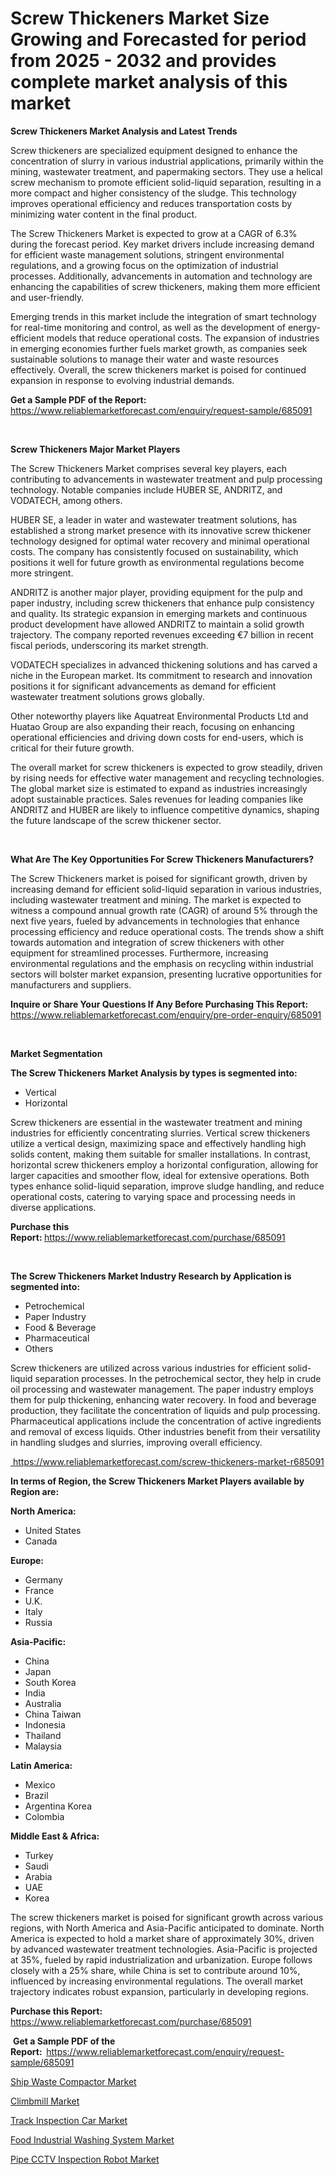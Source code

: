 <p><h1>Screw Thickeners Market Size Growing and Forecasted for period from 2025 - 2032 and provides complete market analysis of this market</h1></p><p><strong>Screw Thickeners Market Analysis and Latest Trends</strong></p>
<p><p>Screw thickeners are specialized equipment designed to enhance the concentration of slurry in various industrial applications, primarily within the mining, wastewater treatment, and papermaking sectors. They use a helical screw mechanism to promote efficient solid-liquid separation, resulting in a more compact and higher consistency of the sludge. This technology improves operational efficiency and reduces transportation costs by minimizing water content in the final product.</p><p>The Screw Thickeners Market is expected to grow at a CAGR of 6.3% during the forecast period. Key market drivers include increasing demand for efficient waste management solutions, stringent environmental regulations, and a growing focus on the optimization of industrial processes. Additionally, advancements in automation and technology are enhancing the capabilities of screw thickeners, making them more efficient and user-friendly.</p><p>Emerging trends in this market include the integration of smart technology for real-time monitoring and control, as well as the development of energy-efficient models that reduce operational costs. The expansion of industries in emerging economies further fuels market growth, as companies seek sustainable solutions to manage their water and waste resources effectively. Overall, the screw thickeners market is poised for continued expansion in response to evolving industrial demands.</p></p>
<p><strong>Get a Sample PDF of the Report:&nbsp;</strong> <a href="https://www.reliablemarketforecast.com/enquiry/request-sample/685091?utm_campaign=1885&utm_medium=2&utm_source=Github&utm_content=ia&utm_term=29032025&utm_id=screw-thickeners">https://www.reliablemarketforecast.com/enquiry/request-sample/685091</a></p>
<p>&nbsp;</p>
<p><strong>Screw Thickeners Major Market Players</strong></p>
<p><p>The Screw Thickeners Market comprises several key players, each contributing to advancements in wastewater treatment and pulp processing technology. Notable companies include HUBER SE, ANDRITZ, and VODATECH, among others.</p><p>HUBER SE, a leader in water and wastewater treatment solutions, has established a strong market presence with its innovative screw thickener technology designed for optimal water recovery and minimal operational costs. The company has consistently focused on sustainability, which positions it well for future growth as environmental regulations become more stringent.</p><p>ANDRITZ is another major player, providing equipment for the pulp and paper industry, including screw thickeners that enhance pulp consistency and quality. Its strategic expansion in emerging markets and continuous product development have allowed ANDRITZ to maintain a solid growth trajectory. The company reported revenues exceeding €7 billion in recent fiscal periods, underscoring its market strength.</p><p>VODATECH specializes in advanced thickening solutions and has carved a niche in the European market. Its commitment to research and innovation positions it for significant advancements as demand for efficient wastewater treatment solutions grows globally.</p><p>Other noteworthy players like Aquatreat Environmental Products Ltd and Huatao Group are also expanding their reach, focusing on enhancing operational efficiencies and driving down costs for end-users, which is critical for their future growth.</p><p>The overall market for screw thickeners is expected to grow steadily, driven by rising needs for effective water management and recycling technologies. The global market size is estimated to expand as industries increasingly adopt sustainable practices. Sales revenues for leading companies like ANDRITZ and HUBER are likely to influence competitive dynamics, shaping the future landscape of the screw thickener sector.</p></p>
<p>&nbsp;</p>
<p><strong>What Are The Key Opportunities For Screw Thickeners Manufacturers?</strong></p>
<p><p>The Screw Thickeners market is poised for significant growth, driven by increasing demand for efficient solid-liquid separation in various industries, including wastewater treatment and mining. The market is expected to witness a compound annual growth rate (CAGR) of around 5% through the next five years, fueled by advancements in technologies that enhance processing efficiency and reduce operational costs. The trends show a shift towards automation and integration of screw thickeners with other equipment for streamlined processes. Furthermore, increasing environmental regulations and the emphasis on recycling within industrial sectors will bolster market expansion, presenting lucrative opportunities for manufacturers and suppliers.</p></p>
<p><strong>Inquire or Share Your Questions If Any Before Purchasing This Report:</strong> <a href="https://www.reliablemarketforecast.com/enquiry/pre-order-enquiry/685091?utm_campaign=1885&utm_medium=2&utm_source=Github&utm_content=ia&utm_term=29032025&utm_id=screw-thickeners">https://www.reliablemarketforecast.com/enquiry/pre-order-enquiry/685091</a></p>
<p>&nbsp;</p>
<p><strong>Market Segmentation</strong></p>
<p><strong>The Screw Thickeners Market Analysis by types is segmented into:</strong></p>
<p><ul><li>Vertical</li><li>Horizontal</li></ul></p>
<p><p>Screw thickeners are essential in the wastewater treatment and mining industries for efficiently concentrating slurries. Vertical screw thickeners utilize a vertical design, maximizing space and effectively handling high solids content, making them suitable for smaller installations. In contrast, horizontal screw thickeners employ a horizontal configuration, allowing for larger capacities and smoother flow, ideal for extensive operations. Both types enhance solid-liquid separation, improve sludge handling, and reduce operational costs, catering to varying space and processing needs in diverse applications.</p></p>
<p><strong>Purchase this Report:&nbsp;</strong><a href="https://www.reliablemarketforecast.com/purchase/685091?utm_campaign=1885&utm_medium=2&utm_source=Github&utm_content=ia&utm_term=29032025&utm_id=screw-thickeners">https://www.reliablemarketforecast.com/purchase/685091</a></p>
<p>&nbsp;</p>
<p><strong>The Screw Thickeners Market Industry Research by Application is segmented into:</strong></p>
<p><ul><li>Petrochemical</li><li>Paper Industry</li><li>Food & Beverage</li><li>Pharmaceutical</li><li>Others</li></ul></p>
<p><p>Screw thickeners are utilized across various industries for efficient solid-liquid separation processes. In the petrochemical sector, they help in crude oil processing and wastewater management. The paper industry employs them for pulp thickening, enhancing water recovery. In food and beverage production, they facilitate the concentration of liquids and pulp processing. Pharmaceutical applications include the concentration of active ingredients and removal of excess liquids. Other industries benefit from their versatility in handling sludges and slurries, improving overall efficiency.</p></p>
<p><a href="https://www.reliablemarketforecast.com/screw-thickeners-market-r685091?utm_campaign=1885&utm_medium=2&utm_source=Github&utm_content=ia&utm_term=29032025&utm_id=screw-thickeners">&nbsp;https://www.reliablemarketforecast.com/screw-thickeners-market-r685091</a></p>
<p><strong>In terms of Region, the Screw Thickeners Market Players available by Region are:</strong></p>
<p>
    <p> <strong> North America: </strong>
        <ul>
            <li>United States</li>
            <li>Canada</li>
        </ul>
        </p> 
    <p> <strong> Europe: </strong>
        <ul>
            <li>Germany</li>
            <li>France</li>
            <li>U.K.</li>
            <li>Italy</li>
            <li>Russia</li>
        </ul>
        </p> 
    <p> <strong> Asia-Pacific: </strong>
        <ul>
            <li>China</li>
            <li>Japan</li>
            <li>South Korea</li>
            <li>India</li>
            <li>Australia</li>
            <li>China Taiwan</li>
            <li>Indonesia</li>
            <li>Thailand</li>
            <li>Malaysia</li>
        </ul>
        </p> 
    <p> <strong> Latin America: </strong>
        <ul>
            <li>Mexico</li>
            <li>Brazil</li>
            <li>Argentina Korea</li>
            <li>Colombia</li>
        </ul>
        </p> 
    <p> <strong> Middle East & Africa: </strong>
        <ul>
            <li>Turkey</li>
            <li>Saudi</li>
            <li>Arabia</li>
            <li>UAE</li>
            <li>Korea</li>
        </ul>
    </p>
    </p>
<p><p>The screw thickeners market is poised for significant growth across various regions, with North America and Asia-Pacific anticipated to dominate. North America is expected to hold a market share of approximately 30%, driven by advanced wastewater treatment technologies. Asia-Pacific is projected at 35%, fueled by rapid industrialization and urbanization. Europe follows closely with a 25% share, while China is set to contribute around 10%, influenced by increasing environmental regulations. The overall market trajectory indicates robust expansion, particularly in developing regions.</p></p>
<p><strong>Purchase this Report: </strong><a href="https://www.reliablemarketforecast.com/purchase/685091?utm_campaign=1885&utm_medium=2&utm_source=Github&utm_content=ia&utm_term=29032025&utm_id=screw-thickeners">https://www.reliablemarketforecast.com/purchase/685091</a></p>
<p>&nbsp;<strong>Get a Sample PDF of the Report:&nbsp;&nbsp;</strong><a href="https://www.reliablemarketforecast.com/enquiry/request-sample/685091?utm_campaign=1885&utm_medium=2&utm_source=Github&utm_content=ia&utm_term=29032025&utm_id=screw-thickeners">https://www.reliablemarketforecast.com/enquiry/request-sample/685091</a></p>
<p><strong></strong></p>
<p><p><a href="https://github.com/ienamoun/Market-Research-Report-List-1/blob/main/ship-waste-compactor-market.md?utm_campaign=1885&utm_medium=2&utm_source=Github&utm_content=ia&utm_term=29032025&utm_id=screw-thickeners">Ship Waste Compactor Market</a></p><p><a href="https://github.com/drevertevell/Market-Research-Report-List-1/blob/main/climbmill-market.md?utm_campaign=1885&utm_medium=2&utm_source=Github&utm_content=ia&utm_term=29032025&utm_id=screw-thickeners">Climbmill Market</a></p><p><a href="https://github.com/elhibacajka/Market-Research-Report-List-1/blob/main/track-inspection-car-market.md?utm_campaign=1885&utm_medium=2&utm_source=Github&utm_content=ia&utm_term=29032025&utm_id=screw-thickeners">Track Inspection Car Market</a></p><p><a href="https://github.com/jolashta/Market-Research-Report-List-1/blob/main/food-industrial-washing-system-market.md?utm_campaign=1885&utm_medium=2&utm_source=Github&utm_content=ia&utm_term=29032025&utm_id=screw-thickeners">Food Industrial Washing System Market</a></p><p><a href="https://github.com/lazregaartun/Market-Research-Report-List-1/blob/main/pipe-cctv-inspection-robot-market.md?utm_campaign=1885&utm_medium=2&utm_source=Github&utm_content=ia&utm_term=29032025&utm_id=screw-thickeners">Pipe CCTV Inspection Robot Market</a></p></p>